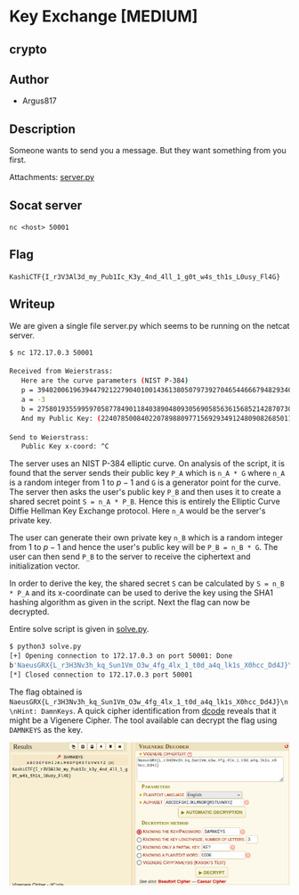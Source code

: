 # Key Exchange [MEDIUM]

## crypto

## Author

- Argus817

## Description

Someone wants to send you a message. But they want something from you first.

Attachments: [server.py](../attachments/server.py)

## Socat server

`nc <host> 50001` 

## Flag

`KashiCTF{I_r3V3Al3d_my_Pub1Ic_K3y_4nd_4ll_1_g0t_w4s_th1s_L0usy_Fl4G}`

## Writeup

We are given a single file server.py which seems to be running on the netcat server. 

```bash
$ nc 172.17.0.3 50001

Received from Weierstrass:
   Here are the curve parameters (NIST P-384)
   p = 39402006196394479212279040100143613805079739270465446667948293404245721771496870329047266088258938001861606973112319
   a = -3
   b = 27580193559959705877849011840389048093056905856361568521428707301988689241309860865136260764883745107765439761230575
   And my Public Key: (22407850084022078988097715692934912480908268501199258251420431347278807940947243324823645559567497976549678330148492,38993202032642717735133620985339839878628080320730139981945502232657327336999270875763284168143459509641700173000813)

Send to Weierstrass:
   Public Key x-coord: ^C
```

The server uses an NIST P-384 elliptic curve. On analysis of the script, it is found that the server sends their public key `P_A` which is `n_A * G` where `n_A` is a random integer from $1$ to $p-1$ and `G` is a generator point for the curve. The server then asks the user's public key `P_B` and then uses it to create a shared secret point `S = n_A * P_B`. Hence this is entirely the Elliptic Curve Diffie Hellman Key Exchange protocol. Here `n_A` would be the server's private key.

The user can generate their own private key `n_B` which is a random integer from $1$ to $p-1$ and hence the user's public key will be `P_B = n_B * G`. The user can then send `P_B` to the server to receive the ciphertext and initialization vector. 

In order to derive the key, the shared secret `S` can be calculated by `S = n_B * P_A` and its x-coordinate can be used to derive the key using the SHA1 hashing algorithm as given in the script. Next the flag can now be decrypted.

Entire solve script is given in [solve.py](solve.py).

```bash
$ python3 solve.py
[+] Opening connection to 172.17.0.3 on port 50001: Done
b'NaeusGRX{L_r3H3Nv3h_kq_Sun1Vm_O3w_4fg_4lx_1_t0d_a4q_lk1s_X0hcc_Dd4J}\n\nHint: DamnKeys'
[*] Closed connection to 172.17.0.3 port 50001
```

The flag obtained is `NaeusGRX{L_r3H3Nv3h_kq_Sun1Vm_O3w_4fg_4lx_1_t0d_a4q_lk1s_X0hcc_Dd4J}\n\nHint: DamnKeys`. A quick cipher identification from [dcode](https://www.dcode.fr/cipher-identifier) reveals that it might be a Vigenere Cipher. The tool available can decrypt the flag using `DAMNKEYS` as the key.

![image](decryption.png)
